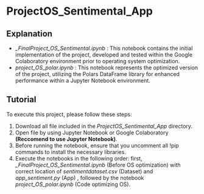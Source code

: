 # ProjectOS_Sentimental_App

## Explanation
- *_FinalProject_OS_Sentimental.ipynb* : This notebook contains the initial implementation of the project, developed and tested within the Google Colaboratory environment prior to operating system optimization.
- *project_OS_polar.ipynb* : This notebook represents the optimized version of the project, utilizing the Polars DataFrame library for enhanced performance within a Jupyter Notebook environment.

## Tutorial
To execute this project, please follow these steps:
1. Download all file included in the *ProjectOS_Sentimental_App* directory.
2. Open file by using Jupyter Notebook or Google Colaboratory **(Reccomend to use Jupyter Notebook)**.
3. Before running the notebook, ensure that you uncomment all !pip commands to install the necessary libraries.
4. Execute the notebooks in the following order: first, *_FinalProject_OS_Sentimental.ipynb* (Before OS optimization) with correct location of *sentimentdataset.csv* (Dataset) and *app_sentiment.py* (App) , followed by the notebook *project_OS_polar.ipynb* (Code optimizing OS).
